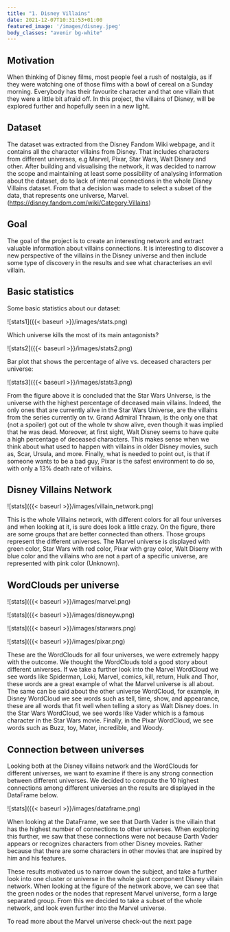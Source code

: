 ```yaml
---
title: "1. Disney Villains"
date: 2021-12-07T10:31:53+01:00
featured_image: '/images/disney.jpeg'
body_classes: "avenir bg-white"
---
```



## Motivation

When thinking of Disney films, most people feel a rush of nostalgia, as if they were watching one of those films with a bowl of cereal on a Sunday morning. Everybody has their favourite character and that one villain that they were a little bit afraid off. In this project, the villains of Disney, will be explored further and hopefully seen in a new light.


## Dataset

The dataset was extracted from the Disney Fandom Wiki webpage, and it contains all the character villains from Disney. That includes characters from different universes, e.g Marvel, Pixar, Star Wars, Walt Disney and other. After building and visualising the network, it was decided to narrow the scope and maintaining at least some possibility of analysing information about the dataset, do to lack of internal connections in the whole Disney Villains dataset. From that a decision was made to select a subset of the data, that represents one universe, Marvel. (https://disney.fandom.com/wiki/Category:Villains)


## Goal

The goal of the project is to create an interesting network and extract valuable information about villains connections. It is interesting to discover a new perspective of the villains in the Disney universe and then include some type of discovery in the results and see what characterises an evil villain. 


## Basic statistics

Some basic statistics about our dataset:

![stats1]({{< baseurl >}}/images/stats.png)

Which universe kills the most of its main antagonists?

![stats2]({{< baseurl >}}/images/stats2.png)

Bar plot that shows the percentage of alive vs. deceased characters per universe:

![stats3]({{< baseurl >}}/images/stats3.png)

From the figure above it is concluded that the Star Wars Universe, is the universe with the highest percentage of deceased main villains. Indeed, the only ones that are currently alive in the Star Wars Universe, are the villains from the series currently on tv. Grand Admiral Thrawn, is the only one that (not a spoiler) got out of the whole tv show alive, even though it was implied that he was dead. Moreover, at first sight, Walt Disney seems to have quite a high percentage of deceased characters. This makes sense when we think about what used to happen with villains in older Disney movies, such as, Scar, Ursula, and more. Finally, what is needed to point out, is that if someone wants to be a bad guy, Pixar is the safest environment to do so, with only a 13% death rate of villains.


## Disney Villains Network

![stats]({{< baseurl >}}/images/villain_network.png)

This is the whole Villains network, with different colors for all four universes and when looking at it, is sure does look a little crazy. On the figure, there are some groups that are better connected than others. Those groups represent the different universes. The Marvel universe is displayed with green color, Star Wars with red color, Pixar with gray color, Walt Diseny with blue color and the villains who are not a part of a specific universe, are represented with pink color (Unknown).


## WordClouds per universe

![stats]({{< baseurl >}}/images/marvel.png)


![stats]({{< baseurl >}}/images/disneyw.png)


![stats]({{< baseurl >}}/images/starwars.png)


![stats]({{< baseurl >}}/images/pixar.png)

These are the WordClouds for all four universes, we were extremely happy with the outcome. We thought the WordClouds told a good story about different universes. If we take a further look into the Marvel WordCloud we see words like Spiderman, Loki, Marvel, comics, kill, return, Hulk and Thor, these words are a great example of what the Marvel universe is all about. The same can be said about the other universe WordCloud, for example, in Disney WordCloud we see words such as tell, time, show, and appearance, these are all words that fit well when telling a story as Walt Disney does. In the Star Wars WordCloud, we see words like Vader which is a famous character in the Star Wars movie. Finally, in the Pixar WordCloud, we see words such as Buzz, toy, Mater, incredible, and Woody.


## Connection between universes 

Looking both at the Disney villains network and the WordClouds for different universes, we want to examine if there is any strong connection between different universes. We decided to compute the 10 highest connections among different universes an the results are displayed in the DataFrame below.

![stats]({{< baseurl >}}/images/dataframe.png)

When looking at the DataFrame, we see that Darth Vader is the villain that has the highest number of connections to other universes. When exploring this further, we saw that these connections were not because Darth Vader appears or recognizes characters from other Disney moveies. Rather because that there are some characters in other movies that are inspired by him and his features.

These results motivated us to narrow down the subject, and take a further look into one cluster or universe in the whole giant component Disney villain network. When looking at the figure of the network above, we can see that the green nodes or the nodes that represent Marvel universe, form a large separated group. From this we decided to take a subset of the whole network, and look even further into the Marvel universe. 


To read more about the Marvel universe check-out the next page 


